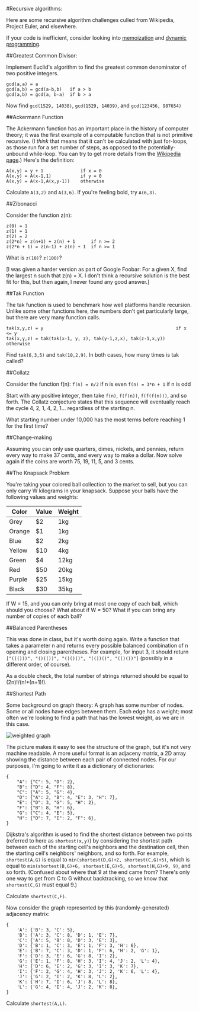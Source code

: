 #Recursive algorithms:

Here are some recursive algorithm challenges culled from Wikipedia, Project Euler, and elsewhere.

If your code is inefficient, consider looking into [memoization](https://en.wikipedia.org/wiki/Memoization) and [dynamic programming](https://en.wikipedia.org/wiki/Dynamic_programming).

##Greatest Common Divisor:

Implement Euclid's algorithm to find the greatest common denominator of two positive integers.  
```
gcd(a,a) = a
gcd(a,b) = gcd(a-b,b) 	if a > b
gcd(a,b) = gcd(a, b-a) 	if b > a
```	
	
Now find `gcd(1529, 14038)`, `gcd(1529, 14039)`, and `gcd(123456, 987654)`

##Ackermann Function

The Ackermann function has an important place in the history of computer theory; it was the first example of a computable function that is not primitive recursive.  (I *think* that means that it can't be calculated with just for-loops, as those run for a set number of steps, as opposed to the potentially-unbound while-loop.  You can try to get more details from the [Wikipedia page](https://en.wikipedia.org/wiki/Primitive_recursive_function).)  Here's the definition:
```
A(x,y) = y + 1 				if x = 0
A(x,y) = A(x-1,1) 			if y = 0 
A(x,y) = A(x-1,A(x,y-1))	otherwise
```

Calculate `A(3,2)` and `A(3,6)`.  If you're feeling bold, try `A(6,3)`.

##Zibonacci

Consider the function z(n):
```
z(0) = 1
z(1) = 1
z(2) = 2
z(2*n) = z(n+1) + z(n) + 1 		if n >= 2
z(2*n + 1) = z(n-1) + z(n) + 1	if n >= 1
```

What is `z(10)`?  `z(100)`?

[I was given a harder version as part of Google Foobar: For a given X, find the largest n such that z(n) = X.  I don't think a recursive solution is the best fit for this, but then again, I never found any good answer.]

##Tak Function

The tak function is used to benchmark how well platforms handle recursion.  Unlike some other functions here, the numbers don't get particularly large, but there are very many function calls.
```
tak(x,y,z) = y													if x <= y
tak(x,y,z) = tak(tak(x-1, y, z), tak(y-1,z,x), tak(z-1,x,y))	otherwise
```

Find `tak(6,3,5)` and `tak(10,2,9)`.  In both cases, how many times is tak called?

##Collatz

Consider the function f(n):
	`f(n) = n/2` if n is even
	`f(n) = 3*n + 1` if n is odd

Start with any positive integer, then take `f(n)`, `f(f(n))`, `f(f(f(n)))`, and so forth.  The Collatz conjecture states that this sequence will eventually reach the cycle 4, 2, 1, 4, 2, 1... regardless of the starting n.

What starting number under 10,000 has the most terms before reaching 1 for the first time?

##Change-making

Assuming you can only use quarters, dimes, nickels, and pennies, return every way to make 37 cents, and every way to make a dollar.  Now solve again if the coins are worth 75, 19, 11, 5, and 3 cents.

##The Knapsack Problem

You're taking your colored ball collection to the market to sell, but you can only carry W kilograms in your knapsack.  Suppose your balls have the following values and weights:

| Color | Value | Weight |
| ----- | ----- | ------ |
| Grey | $2 | 1kg |
| Orange | $1 | 1kg |
| Blue | $2 | 2kg |
| Yellow | $10 | 4kg |
| Green | $4 | 12kg |
| Red | $50 | 20kg |
| Purple | $25 | 15kg |
| Black | $30 | 35kg |

If W = 15, and you can only bring at most one copy of each ball, which should you choose?  What about if W = 50?  What if you can bring any number of copies of each ball?

##Balanced Parentheses

This was done in class, but it's worth doing again.  Write a function that takes a parameter n and returns every possible balanced combination of n opening and closing parentheses.  For example, for input 3, it should return `["((()))", "()(())", "()()()", "(())()", "(()())"]` (possibly in a different order, of course).

As a double check, the total number of strings returned should be equal to (2n)!/(n!*(n+1)!).

##Shortest Path

Some background on graph theory: A graph has some number of nodes.  Some or all nodes have edges between them.  Each edge has a weight; most often we're looking to find a path that has the lowest weight, as we are in this case.

![weighted graph](http://web.cs.wpi.edu/~mebalazs/cs507/slides06/slides-4.gif)

The picture makes it easy to see the structure of the graph, but it's not very machine readable.  A more useful format is an adjaceny matrix, a 2D array showing the distance between each pair of connected nodes.  For our purposes, I'm going to write it as a dictionary of dictionaries:

```
{
	"A": {"C": 5, "D": 2},
	"B": {"D": 4, "F": 8},
	"C": {"A": 5, "G": 4},
	"D": {"A": 2, "B": 4, "E": 3, "H": 7},
	"E": {"D": 3, "G": 5, "H": 2},
	"F": {"B": 8, "H": 6},
	"G": {"C": 4, "E": 5},
	"H": {"D": 7, "E": 2, "F": 6},
}
```

Dijkstra's algorithm is used to find the shortest distance between two points (referred to here as `shortest(x,y)`) by considering the shortest path between each of the starting cell's neighbors and the destination cell, then the starting cell's neighbors' neighbors, and so forth.  For example, `shortest(A,G)` is equal to `min(shortest(D,G)+2, shortest(C,G)+5)`, which is equal to `min(shortest(B,G)+6, shortest(E,G)+5, shortest(H,G)+9, 9)`, and so forth.  (Confused about where that 9 at the end came from?  There's only one way to get from C to G without backtracking, so we know that `shortest(C,G)` must equal 9.)

Calculate `shortest(C,F)`.

Now consider the graph represented by this (randomly-generated) adjacency matrix:

```
{	
	'A': {'B': 3, 'C': 5},
	'B': {'A': 3, 'C': 8, 'D': 1, 'E': 7},
	'C': {'A': 5, 'B': 8, 'D': 3, 'E': 3},
	'D': {'B': 1, 'C': 3, 'E': 1, 'F': 3, 'H': 6},
	'E': {'B': 7, 'C': 3, 'D': 1, 'F': 6, 'H': 2, 'G': 1},
	'F': {'D': 3, 'E': 6, 'G': 8, 'I': 2},
	'G': {'E': 1, 'F': 8, 'H': 3, 'I': 4, 'J': 2, 'L': 4},
	'H': {'D': 6, 'E': 2, 'G': 3, 'I': 3, 'K': 7},
	'I': {'F': 2, 'G': 4, 'H': 3, 'J': 2, 'K': 6, 'L': 4},
	'J': {'G': 2, 'I': 2, 'K': 8, 'L': 2},
	'K': {'H': 7, 'I': 6, 'J': 8, 'L': 8},
	'L': {'G': 4, 'I': 4, 'J': 2, 'K': 8},
}
```

Calculate `shortest(A,L)`.
